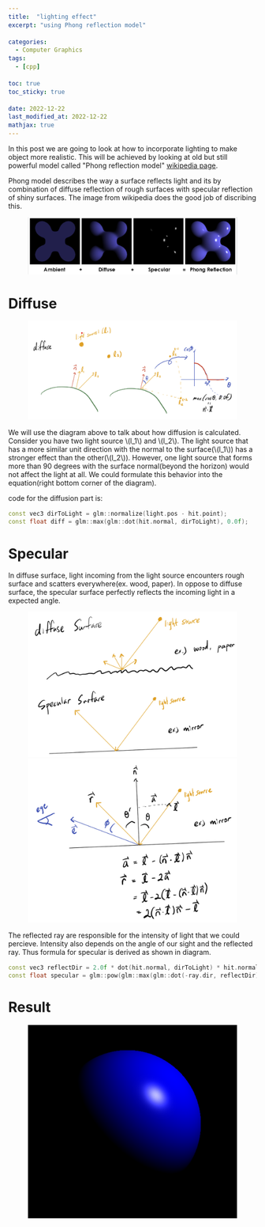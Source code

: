```yaml
---
title:  "lighting effect"
excerpt: "using Phong reflection model"

categories:
  - Computer Graphics
tags:
  - [cpp]

toc: true
toc_sticky: true

date: 2022-12-22
last_modified_at: 2022-12-22
mathjax: true
---
```


In this post we are going to look at how to incorporate lighting to make object more realistic. This will be achieved by looking at old but still powerful model called "Phong reflection model" [wikipedia page](https://en.wikipedia.org/wiki/Phong_reflection_model).

Phong model describes the way a surface reflects light and its by combination of diffuse reflection of rough surfaces with specular reflection of shiny surfaces. The image from wikipedia does the good job of discribing this.

<figure class="full">
    <a href="/assets/images/posts/graphics/2022-12-22-12-03-51.png"><img src="/assets/images/posts/graphics/2022-12-22-12-03-51.png"></a>
</figure>


# Diffuse

<figure class="full">
    <a href="/assets/images/posts/graphics/2022-12-22-12-06-57.png"><img src="/assets/images/posts/graphics/2022-12-22-12-06-57.png"></a>
</figure>



We will use the diagram above to talk about how diffusion is calculated. Consider you have two light source \\(l_1\\) and \\(l_2\\). The light source that has a more similar unit direction with the normal to the surface(\\(l_1\\)) has a stronger effect than the other(\\(l_2\\)). However,  one light source that forms more than 90 degrees with the surface normal(beyond the horizon) would not affect the light at all. We could formulate this behavior into the equation(right bottom corner of the diagram). 

code for the diffusion part is:

```c++
const vec3 dirToLight = glm::normalize(light.pos - hit.point);
const float diff = glm::max(glm::dot(hit.normal, dirToLight), 0.0f);
```


# Specular
In diffuse surface, light incoming from the light source encounters rough surface and scatters everywhere(ex. wood, paper). In oppose to diffuse surface, the specular surface perfectly reflects the incoming light in a expected angle. 
<figure class="half">
    <a href="/assets/images/posts/graphics/2022-12-22-12-08-04.png"><img src="/assets/images/posts/graphics/2022-12-22-12-08-04.png"></a>
    <a href="/assets/images/posts/graphics/2022-12-22-12-08-17.png"><img src="/assets/images/posts/graphics/2022-12-22-12-08-17.png"></a>
</figure>


The reflected ray are responsible for the intensity of light that we could percieve. Intensity also depends on the angle of our sight and the reflected ray. Thus formula for specular is derived as shown in diagram.

```c++
const vec3 reflectDir = 2.0f * dot(hit.normal, dirToLight) * hit.normal - dirToLight; // r = 2 (n dot l) n - l
const float specular = glm::pow(glm::max(glm::dot(-ray.dir, reflectDir), 0.0f), sphere->alpha); //glm::pow depends on the material that we use. 
```


# Result
<figure class="full">
    <a href="/assets/images/posts/graphics/2022-12-22-12-33-19.png"><img src="/assets/images/posts/graphics/2022-12-22-12-33-19.png"></a>
</figure>


